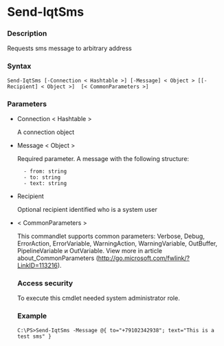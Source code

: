 # <a name="send-sms">Send-IqtSms</a>

### Description

Requests sms message to arbitrary address
    
### Syntax

    Send-IqtSms [-Connection < Hashtable >] [-Message] < Object > [[-Recipient] < Object >]  [< CommonParameters >]
    
### Parameters

- Connection < Hashtable >

	A connection object
        
- Message < Object >

    Required parameter. A message with the following structure:
    
        - from: string
        - to: string
        - text: string

- Recipient <Object>

    Optional recipient identified who is a system user

- < CommonParameters >

    This commandlet supports common parameters: Verbose, Debug,
    ErrorAction, ErrorVariable, WarningAction, WarningVariable,
    OutBuffer, PipelineVariable и OutVariable. View more in article 
    about_CommonParameters (http://go.microsoft.com/fwlink/?LinkID=113216). 
    
### Access security 

To execute this cmdlet needed system administrator role.

### Example
    
    C:\PS>Send-IqtSms -Message @{ to="+79102342938"; text="This is a test sms" }